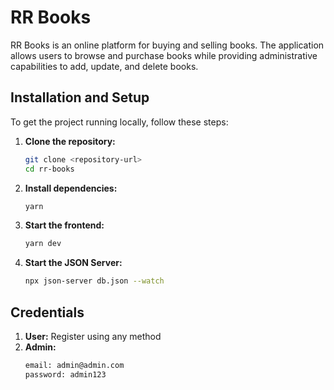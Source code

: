# RR Books

RR Books is an online platform for buying and selling books. The application allows users to browse and purchase books while providing administrative capabilities to add, update, and delete books.

## Installation and Setup

To get the project running locally, follow these steps:

1. **Clone the repository:**

   ```bash
   git clone <repository-url>
   cd rr-books
   ```

2. **Install dependencies:**

   ```bash
   yarn
   ```

3. **Start the frontend:**

   ```bash
   yarn dev
   ```

4. **Start the JSON Server:**
   ```bash
   npx json-server db.json --watch
   ```

## Credentials

1. **User:** Register using any method
2. **Admin:**
   ```bash
   email: admin@admin.com
   password: admin123

   ```
